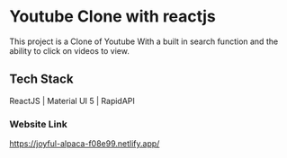 # Youtube Clone with reactjs

This project is a Clone of Youtube With a built in search function and the ability to click on videos to view.

## Tech Stack

ReactJS | Material UI 5 | RapidAPI

### Website Link

https://joyful-alpaca-f08e99.netlify.app/
